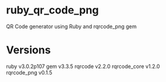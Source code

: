 # ruby_qr_code_png
QR Code generator using Ruby and rqrcode_png gem

# Versions
ruby v3.0.2p107
gem v3.3.5
rqrcode v2.2.0
rqrcode_core v1.2.0
rqrcode_png v0.1.5
